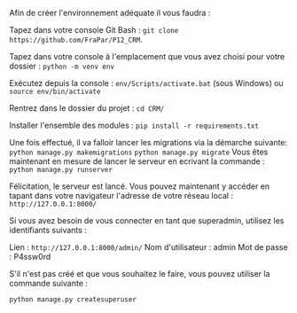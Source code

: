 Afin de créer l'environnement adéquate il vous faudra :

Tapez dans votre console Git Bash :
`git clone https://github.com/FraPar/P12_CRM`.

Tapez dans votre console à l'emplacement que vous avez choisi pour votre dossier :
`python -m venv env`

Exécutez depuis la console :
`env/Scripts/activate.bat` (sous Windows) ou `source env/bin/activate`

Rentrez dans le dossier du projet :
`cd CRM/`

Installer l'ensemble des modules :
`pip install -r requirements.txt`

Une fois effectué, il va falloir lancer les migrations via la démarche suivante:
`python manage.py makemigrations`
`python manage.py migrate`
Vous êtes maintenant en mesure de lancer le serveur en ecrivant la commande : `python manage.py runserver`

Félicitation, le serveur est lancé. Vous pouvez maintenant y accéder en tapant dans votre navigateur l'adresse de votre réseau local : `http://127.0.0.1:8000/`

Si vous avez besoin de vous connecter en tant que superadmin, utilisez les identifiants suivants :

Lien : `http://127.0.0.1:8000/admin/` 
Nom d'utilisateur : admin
Mot de passe : P4ssw0rd

S'il n'est pas créé et que vous souhaitez le faire, vous pouvez utiliser la commande suivante :

`python manage.py createsuperuser`
